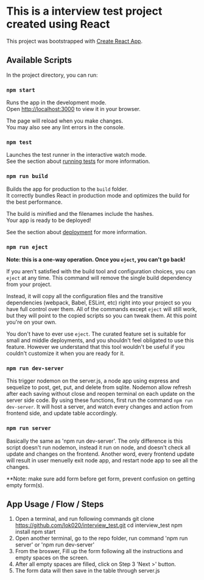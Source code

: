 # This is a interview test project created using React

This project was bootstrapped with [Create React App](https://github.com/facebook/create-react-app).

## Available Scripts

In the project directory, you can run:

### `npm start`

Runs the app in the development mode.\
Open [http://localhost:3000](http://localhost:3000) to view it in your browser.

The page will reload when you make changes.\
You may also see any lint errors in the console.

### `npm test`

Launches the test runner in the interactive watch mode.\
See the section about [running tests](https://facebook.github.io/create-react-app/docs/running-tests) for more information.

### `npm run build`

Builds the app for production to the `build` folder.\
It correctly bundles React in production mode and optimizes the build for the best performance.

The build is minified and the filenames include the hashes.\
Your app is ready to be deployed!

See the section about [deployment](https://facebook.github.io/create-react-app/docs/deployment) for more information.

### `npm run eject`

**Note: this is a one-way operation. Once you `eject`, you can't go back!**

If you aren't satisfied with the build tool and configuration choices, you can `eject` at any time. This command will remove the single build dependency from your project.

Instead, it will copy all the configuration files and the transitive dependencies (webpack, Babel, ESLint, etc) right into your project so you have full control over them. All of the commands except `eject` will still work, but they will point to the copied scripts so you can tweak them. At this point you're on your own.

You don't have to ever use `eject`. The curated feature set is suitable for small and middle deployments, and you shouldn't feel obligated to use this feature. However we understand that this tool wouldn't be useful if you couldn't customize it when you are ready for it.

### `npm run dev-server`

This trigger nodemon on the server.js, a node app using express and sequelize to post, get, put, and delete from sqlite. Nodemon allow refresh after each saving without close and reopen terminal on each update on the server side code.
By using these functions, first run the command `npm run dev-server`. It will host a server, and watch every changes and action from frontend side, and update table accordingly.

### `npm run server`

Basically the same as 'npm run dev-server'. The only difference is this script doesn't run nodemon, instead it run on node, and doesn't check all update and changes on the frontend. Another word, every frontend update will result in user menuelly exit node app, and restart node app to see all the changes.

**Note: make sure add form before get form, prevent confusion on getting empty form(s). 


## App Usage / Flow / Steps
1. Open a terminal, and run following commands
git clone https://github.com/lok020/interview_test.git
cd interview_test
npm install
npm start
2. Open another terminal, go to the repo folder, run command 'npm run server' or 'npm run dev-server'
3. From the broswer, Fill up the form following all the instructions and empty spaces on the screen.
4. After all empty spaces are filled, click on Step 3 'Next >' button.
5. The form data will then save in the table through server.js

